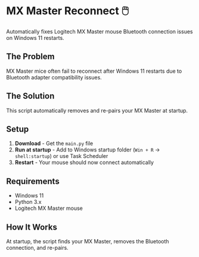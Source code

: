 # MX Master Reconnect 🖱️

Automatically fixes Logitech MX Master mouse Bluetooth connection issues on Windows 11 restarts.

## The Problem
MX Master mice often fail to reconnect after Windows 11 restarts due to Bluetooth adapter compatibility issues.

## The Solution
This script automatically removes and re-pairs your MX Master at startup.

## Setup

1. **Download** - Get the `main.py` file
2. **Run at startup** - Add to Windows startup folder (`Win + R` → `shell:startup`) or use Task Scheduler
3. **Restart** - Your mouse should now connect automatically

## Requirements
- Windows 11
- Python 3.x
- Logitech MX Master mouse

## How It Works
At startup, the script finds your MX Master, removes the Bluetooth connection, and re-pairs.
